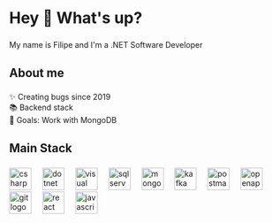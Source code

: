 <h1 align="left">Hey 👋 What's up?</h1>

###

<p align="left">My name is Filipe and I'm a .NET Software Developer</p>

###

<h2 align="left">About me</h2>

###

<p align="left">✨ Creating bugs since 2019<br>📚 Backend stack<br>🎯 Goals: Work with MongoDB<br></p>

###

<h2 align="left">Main Stack</h2>

###

<div align="left">
  <img src="https://icon.icepanel.io/Technology/svg/C%23-%28CSharp%29.svg" height="40" alt="csharp  logo" />
  <img width="12" />
  <img src="https://icon.icepanel.io/Technology/svg/.NET-core.svg" height="40" alt="dotnet  logo" />
  <img width="12" />
  <img src="https://icon.icepanel.io/Technology/svg/Visual-Studio.svg" height="40" alt="visual studio  logo" />
  <img width="12" />
  <img src="https://icon.icepanel.io/Technology/png-shadow-512/Microsoft-SQL-Server.png" height="40" alt="sql server  logo" />
  <img width="12" />
  <img src="https://icon.icepanel.io/Technology/svg/MongoDB.svg" height="40" alt="mongodb  logo" />
  <img width="12" />
  <img src="https://icon.icepanel.io/Technology/png-shadow-512/Apache-Kafka.png" height="40" alt="kafka  logo" />
  <img width="12" />
  <img src="https://icon.icepanel.io/Technology/svg/Postman.svg" height="40" alt="postman  logo" />
  <img width="12" />
  <img src="https://icon.icepanel.io/Technology/png-shadow-512/OpenAPI.png" height="40" alt="openapi  logo" />
  <img width="12" />
  <img src="https://icon.icepanel.io/Technology/svg/Git.svg" height="40" alt="git  logo" />
  <img width="12" />
  <img src="https://cdn.jsdelivr.net/gh/devicons/devicon/icons/react/react-original.svg" height="40" alt="react logo"  />
  <img width="12" />
  <img src="https://cdn.jsdelivr.net/gh/devicons/devicon/icons/javascript/javascript-original.svg" height="40" alt="javascript logo"  />
  <img width="12" />
</div>
